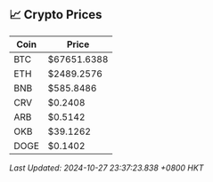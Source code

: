 ## 📈 Crypto Prices

| Coin | Price |
| ---- | ----- |
| BTC | $67651.6388 |
| ETH | $2489.2576 |
| BNB | $585.8486 |
| CRV | $0.2408 |
| ARB | $0.5142 |
| OKB | $39.1262 |
| DOGE | $0.1402 |

_Last Updated: 2024-10-27 23:37:23.838 +0800 HKT_